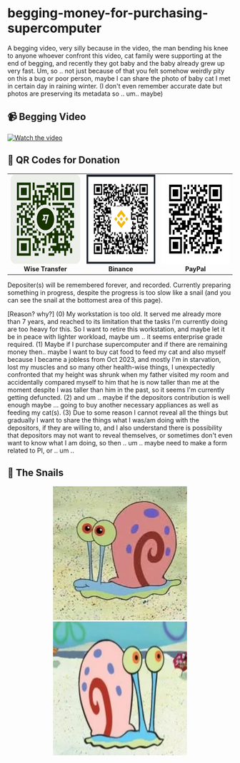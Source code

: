 # begging-money-for-purchasing-supercomputer
A begging video, very silly because in the video, the man bending his knee to anyone whoever confront this video, cat family were supporting at the end of begging, and recently they got baby and the baby already grew up very fast. 
Um, so .. not just because of that you felt somehow weirdly pity on this a bug or poor person, maybe I can share the photo of baby cat I met in certain day in raining winter. (I don't even remember accurate date but photos are preserving its metadata so .. um.. maybe)

## 📹 Begging Video
[![Watch the video](https://img.youtube.com/vi/YourVideoID/0.jpg)](https://www.youtube.com/watch?v=hICX4cyu1eU)


## 💸 QR Codes for Donation
<p align="center">
<table>
  <tr>
    <td align="center">
      <img src="wise-qr.png" width="200" height="200"/><br>
      <b>Wise Transfer</b>
    </td>
    <td align="center">
      <img src="binance-qr.png" width="200" height="200"/><br>
      <b>Binance</b>
    </td>
    <td align="center">
      <img src="paypal-qr.png" width="200" height="200"/><br>
      <b>PayPal</b>
    </td>
  </tr>
</table>
</p>


Depositer(s) will be remembered forever, and recorded. Currently preparing something in progress, despite the progress is too slow like a snail (and you can see the snail at the bottomest area of this page).

[Reason? why?]
(0) My workstation is too old. It served me already more than 7 years, and reached to its limitation that the tasks I'm currently doing are too heavy for this. So I want to retire this workstation, and maybe let it be in peace with lighter workload, maybe um .. it seems enterprise grade required.
(1) Maybe if I purchase supercomputer and if there are remaining money then.. maybe I want to buy cat food to feed my cat and also myself because I became a jobless from Oct 2023, and mostly I'm in starvation, lost my muscles and so many other health-wise things, I unexpectedly confronted that my height was shrunk when my father visited my room and accidentally compared myself to him that he is now taller than me at the moment despite I was taller than him in the past, so it seems I'm currently getting defuncted.
(2) and um .. maybe if the depositors contribution is well enough maybe ... going to buy another necessary appliances as well as feeding my cat(s).
(3) Due to some reason I cannot reveal all the things but gradually I want to share the things what I was/am doing with the depositors, if they are willing to, and I also understand there is possibility that depositors may not want to reveal themselves, or sometimes don't even want to know what I am doing, so then .. um .. maybe need to make a form related to PI, or .. um .. 

## 🐌 The Snails
<p align="center">
  <img src="핑핑이0.webp" width="300" height="300"/>
  <img src="핑핑이1.webp" width="300" height="300"/>
</p>

